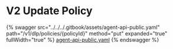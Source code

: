 # V2 Update Policy

{% swagger src="../../../.gitbook/assets/agent-api-public.yaml" path="/v1/dlp/policies/{policyId}" method="put" expanded="true" fullWidth="true" %}
[agent-api-public.yaml](../../../.gitbook/assets/agent-api-public.yaml)
{% endswagger %}
